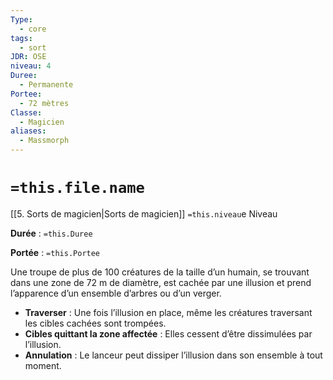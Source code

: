```yaml
---
Type:
  - core
tags:
  - sort
JDR: OSE
niveau: 4
Duree:
  - Permanente
Portee:
  - 72 mètres
Classe:
  - Magicien
aliases:
  - Massmorph
---
```

# `=this.file.name`  

[[5. Sorts de magicien|Sorts de magicien]] `=this.niveau`e Niveau

**Durée** : `=this.Duree`

**Portée** : `=this.Portee`

Une troupe de plus de 100 créatures de la taille d’un humain, se trouvant dans une zone de 72 m de diamètre, est cachée par une illusion et prend l’apparence d’un ensemble d’arbres ou d’un verger.

- **Traverser** : Une fois l’illusion en place, même les créatures traversant les cibles cachées sont trompées.
- **Cibles quittant la zone affectée** : Elles cessent d’être dissimulées par l’illusion.
- **Annulation** : Le lanceur peut dissiper l’illusion dans son ensemble à tout moment.
